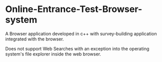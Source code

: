 # Online-Entrance-Test-Browser-system
A Browser application developed in c++ with survey-building application integrated with the browser. 

Does not support Web Searches with an exception into the operating system's file explorer inside the web browser.




